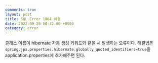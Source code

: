 ```yaml
---
comments: true
layout: post
title: SQL Error 1064 해결
date: 2022-09-20 00:42:00 +0900
category: error
---
```


클래스 이름이 hibernate 자동 생성 키워드와 같을 시 발생하는 오류이다.
해결법은 ```spring.jpa.properties.hibernate.globally_quoted_identifiers=true```을 application.properties에 추가해주면 된다.
